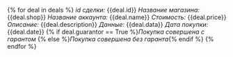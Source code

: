 {% for deal in deals %}
*id сделки:* {{deal.id}} 
*Название магазина:* {{deal.shop}}
*Название аккаунта:* {{deal.name}}
*Стоимость:* {{deal.price}}
*Описание:* {{deal.description}}
*Данные:* {{deal.data}}
*Дата покупки:* {{deal.date}}
{% if deal.guarantor == True %}*Покупка совершена с гарантом*
{% else %}*Покупка совершена без гаранта*{% endif %}
{% endfor %}